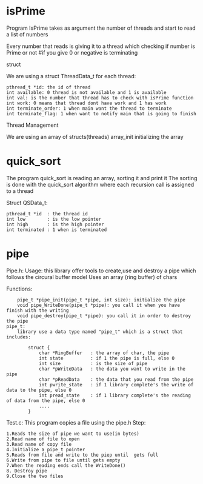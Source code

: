 # isPrime
Program IsPrime takes as argument the number of threads and start to read a list of numbers

Every number that reads is giving it to a thread which checking if number is Prime or not
#if you give 0 or negative is terminating

struct
	
 We are using a struct ThreadData_t for each thread:
		
  	pthread_t *id: the id of thread 	
	int available: 0 thread is not available and 1 is available
	int val: is the number that thread has to check with isPrime function
	int work: 0 means that thread dont have work and 1 has work
	int terminate_order: 1 when main want the thread to terminate
	int terminate_flag: 1 when want to notify main that is going to finish
		
Thread Management
	
 We are using an array of structs(threads) 
	array_init initializing the array

# quick_sort
The program quick_sort is reading an array, sorting it and print it
The sorting is done with the quick_sort algorithm where each recursion call is assigned to a thread

Struct QSData_t:
	
 	pthread_t *id  : the thread id
	int low        : is the low pointer
	int high       : is the high pointer
	int terminated : 1 when is terminated

# pipe
Pipe.h:
  Usage:
		this library offer tools to create,use and destroy a pipe which follows the circural buffer model
		Uses an array (ring buffer) of chars
		
  Functions:
		
  		pipe_t *pipe_init(pipe_t *pipe, int size): initialize the pipe
		void pipe_WriteDone(pipe_t *pipe): you call it when you have finish with the writing
		void pipe_destroy(pipe_t *pipe): you call it in order to destroy the pipe
	pipe_t:
		library use a data type named "pipe_t" which is a struct that includes:
			
   			struct {
				char *RingBuffer   : the array of char, the pipe 
				int state          : if 1 the pipe is full, else 0 
				int size           : is the size of pipe
				char *pWriteData   : the data you want to write in the pipe
				char *pReadData    : the data that you read from the pipe
				int pwrite_state   : if 1 library complete's the write of data to the pipe, else 0
				int pread_state    : if 1 library complete's the reading of data from the pipe, else 0
				....
			}
   
Test.c:
	This program copies a file using the pipe.h 
	Step:
		
  	1.Reads the size of pipe we want to use(in bytes)
	2.Read name of file to open
 	3.Read name of copy file
	4.Initialize a pipe_t pointer
	5.Reads from file and write to the piep until  gets full
	6.Write from pipe to file until gets empty
	7.When the reading ends call the WriteDone()
	8. Destroy pipe
	9.Close the two files
		
